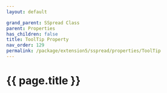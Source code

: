 ```yaml
---
layout: default

grand_parent: SSpread Class
parent: Properties
has_children: false
title: ToolTip Property
nav_order: 129
permalink: /package/extension5/sspread/properties/ToolTip
---
```

# {{ page.title }}